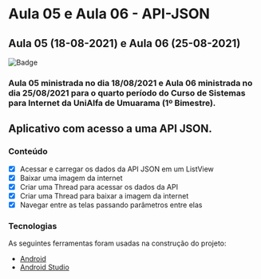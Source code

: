 # Aula 05 e Aula 06 - API-JSON

## Aula 05 (18-08-2021) e Aula 06 (25-08-2021)

![Badge](https://img.shields.io/badge/Marcos%20Dias%20Vendramini-Android-green)

### Aula 05 ministrada no dia 18/08/2021 e Aula 06 ministrada no dia 25/08/2021 para o quarto período do Curso de Sistemas para Internet da UniAlfa de Umuarama (1º Bimestre).

## Aplicativo com acesso a uma API JSON.

### Conteúdo

- [x] Acessar e carregar os dados da API JSON em um ListView
- [x] Baixar uma imagem da internet
- [x] Criar uma Thread para acessar os dados da API
- [x] Criar uma Thread para baixar a imagem da internet
- [x] Navegar entre as telas passando parâmetros entre elas

### Tecnologias

As seguintes ferramentas foram usadas na construção do projeto:

- [Android](https://developer.android.com/)
- [Android Studio](https://developer.android.com/studio)
